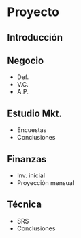 # Proyecto

## Introducción

## Negocio
- Def.
- V.C.
- A.P.

## Estudio Mkt.
- Encuestas
- Conclusiones

## Finanzas
- Inv. inicial
- Proyección mensual

## Técnica
- SRS
- Conclusiones

